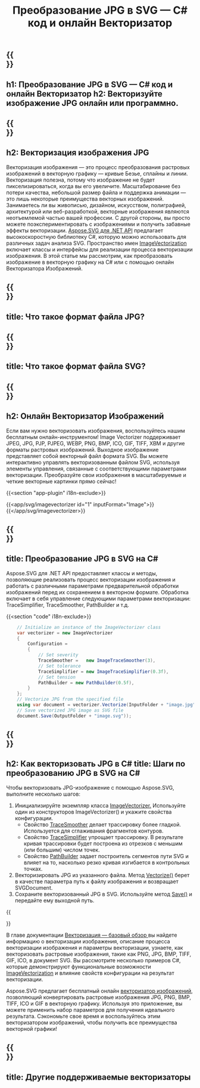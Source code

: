﻿---
translation: true
template: /templates/_template-vectorization-child.md
title: Преобразование JPG в SVG — C# код и онлайн Векторизатор
description: Конвертация JPG в векторный формат на C#. Векторизуйте JPG и получите все преимущества векторной графики. Попробуйте онлайн Векторизатор!
url: /net/vectorization/jpg-to-svg/
family: svg
platformtag: net
feature: vectorization
informat: JPG
outformat: SVG
---

{{<section banner>}}
---
h1: Преобразование JPG в SVG — C# код и онлайн Векторизатор
h2: Векторизуйте изображение JPG онлайн или программно.
---

{{<section overview>}}
---
h2: Векторизация изображения JPG
---

Векторизация изображения — это процесс преобразования растровых изображений в векторную графику — кривые Безье, сплайны и линии. Векторизация полезна, потому что изображение не будет пикселизироваться, когда вы его увеличите. Масштабирование без потери качества, небольшой размер файла и поддержка анимации — это лишь некоторые преимущества векторных изображений. Занимаетесь ли вы живописью, дизайном, искусством, полиграфией, архитектурой или веб-разработкой, векторные изображения являются неотъемлемой частью вашей профессии. С другой стороны, вы просто можете поэкспериментировать с изображениями и получить забавные эффекты векторизации. [Aspose.SVG для .NET API](https://products.aspose.com/svg/{{lang.url-fragment}}net/) предлагает высокоскоростную библиотеку C#, которую можно использовать для различных задач анализа SVG. Пространство имен [ImageVectorization](https://reference.aspose.com/svg/net/aspose.svg.imagevectorization/) включает классы и интерфейсы для реализации процесса векторизации изображения. В этой статье мы рассмотрим, как преобразовать изображение в векторную графику на C# или с помощью онлайн Векторизатора Изображений.

{{<section input-file>}}
---
title: Что такое формат файла JPG?
---

{{<section output-file>}}
---
title: Что такое формат файла SVG?
---

{{<section plagin-text>}}
---
h2: Онлайн Векторизатор Изображений
---

Если вам нужно векторизовать изображения, воспользуйтесь нашим бесплатным онлайн-инструментом! Image Vectorizer поддерживает JPEG, JPG, PJP, PJPEG, WEBP, PNG, BMP, ICO, GIF, TIFF, XBM и другие форматы растровых изображений. Выходное изображение представляет собой векторный файл формата SVG. Вы можете интерактивно управлять векторизованным файлом SVG, используя элементы управления, связанные с соответствующими параметрами векторизации. Преобразуйте свои изображения в масштабируемые и четкие векторные картинки прямо сейчас!

{{<section "app-plugin" i18n-exclude>}}

{{<app/svg/imagevectorizer id="1" inputFormat="Image">}}{{</app/svg/imagevectorizer>}} 

{{<section code-text>}}
---
title: Преобразование JPG в SVG на C#
---

Aspose.SVG для .NET API предоставляет классы и методы, позволяющие реализовать процесс векторизации изображения и работать с различными параметрами предварительной обработки изображений перед их сохранением в векторном формате. Обработка включает в себя управление следующими параметрами векторизации: TraceSimplifier, TraceSmoother, PathBuilder и т.д.

{{<section "code" i18n-exclude>}}

```cs       
	// Initialize an instance of the ImageVectorizer class
    var vectorizer = new ImageVectorizer
    {
        Configuration = 
		{
			// Set severity
			TraceSmoother =   new ImageTraceSmoother(3),
			// Set tolerance
			TraceSimplifier = new ImageTraceSimplifier(0.3f),
			// Set tension
        	PathBuilder = new PathBuilder(0.5f),
		}
    };
    // Vectorize JPG from the specified file
	using var document = vectorizer.Vectorize(InputFolder + "image.jpg");
    // Save vectorized JPG image as SVG file 
	document.Save(OutputFolder + "image.svg"));
```

{{<section steps>}}
---
h2: Как векторизовать JPG в C#
title: Шаги по преобразованию JPG в SVG на C#
---

Чтобы векторизовать JPG-изображение с помощью Aspose.SVG, выполните несколько шагов:
1. Инициализируйте экземпляр класса [ImageVectorizer.](https://reference.aspose.com/svg/net/aspose.svg.imagevectorization/imagevectorizer/) Используйте один из конструкторов ImageVectorizer() и укажите свойства конфигурации.
    - Свойство [TraceSmoother](https://reference.aspose.com/svg/net/aspose.svg.imagevectorization/imagevectorizerconfiguration/tracesmoother/) делает трассировку более гладкой. Используется для сглаживания фрагментов контуров.
    - Свойство [TraceSimplifier](https://reference.aspose.com/svg/net/aspose.svg.imagevectorization/imagevectorizerconfiguration/tracesimplifier/) упрощает трассировку. В результате кривая трассировки будет построена из отрезков с меньшим (или большим) числом точек.
    - Свойство [PathBuilder](https://reference.aspose.com/svg/net/aspose.svg.imagevectorization/imagevectorizerconfiguration/pathbuilder/) задает построитель сегментов пути SVG и влияет на то, насколько резко кривая изгибается в контрольных точках.
1. Векторизировать JPG из указанного файла. Метод [Vectorize()](https://reference.aspose.com/svg/net/aspose.svg.imagevectorization/imagevectorizer/vectorize/) берет в качестве параметра путь к файлу изображения и возвращает SVGDocument.
1. Сохраните векторизованный JPG в SVG. Используйте метод [Save()](https://reference.aspose.com/svg/net/aspose.svg/svgdocument/save/#save_6) и передайте ему выходной путь.



{{<section documentation>}}

В главе документации <a href="https://docs.aspose.com/svg/net/how-to-work-with-aspose-svg-api/vectorization/" target="_blank">Векторизация — базовый обзор </a> вы найдете информацию о векторизации изображения, описание процесса векторизации изображения и параметры векторизации, узнаете, как векторизовать растровые изображения, такие как PNG, JPG, BMP, TIFF, GIF, ICO, в документ SVG. Вы рассмотрите несколько примеров C#, которые демонстрируют функциональные возможности [ImageVectorization](https://reference.aspose.com/svg/net/aspose.svg.imagevectorization/) и влияние свойств конфигурации на результат векторизации.

Aspose.SVG предлагает бесплатный онлайн [векторизатор изображений](https://products.aspose.app/svg/image-vectorization), позволяющий конвертировать растровые изображения JPG, PNG, BMP, TIFF, ICO и GIF в векторную графику. Используя это приложение, вы можете применить набор параметров для получения идеального результата. Сэкономьте свое время и воспользуйтесь этим векторизатором изображений, чтобы получить все преимущества векторной графики!

{{<section other-vectorizers>}}
---
title: Другие поддерживаемые векторизаторы
---